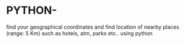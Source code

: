 # PYTHON-
 find your geographical coordinates and find location of nearby places (range: 5 Km) such as hotels, atm, parks etc.. using python
